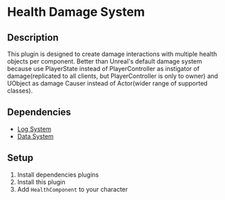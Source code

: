# Health Damage System

## Description

This plugin is designed to create damage interactions with multiple health objects per component. Better than Unreal's default damage system because use PlayerState instead of PlayerController as instigator of damage(replicated to all clients, but PlayerController is only to owner) and UObject as damage Causer instead of Actor(wider range of supported classes). 

## Dependencies

* [Log System](https://github.com/shenkns/LogSystem.git)
* [Data System](https://github.com/shenkns/DataSystem.git)

## Setup

1) Install dependencies plugins
2) Install this plugin
3) Add ```HealthComponent``` to your character